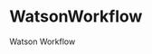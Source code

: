 # WatsonWorkflow
Watson Workflow

<!DOCTYPE html>
<html lang="en">
<head>
	<meta charset="utf-8">
	<title>Watson Health Product and Service Workflow</title>
	<link rel="stylesheet" href="css/style.css">
</head>

<body id="home">

</body>
</html>
